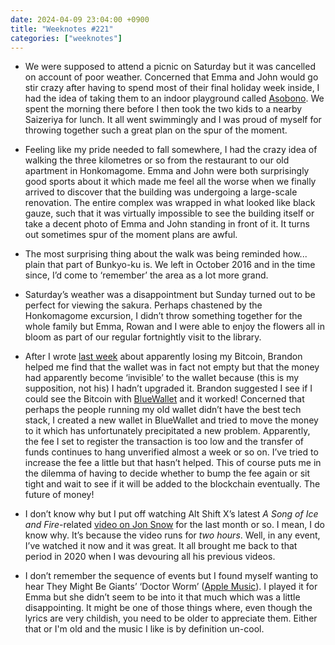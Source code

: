 ```yaml
---
date: 2024-04-09 23:04:00 +0900
title: "Weeknotes #221"
categories: ["weeknotes"]
---
```


- We were supposed to attend a picnic on Saturday but it was cancelled on account of poor weather. Concerned that Emma and John would go stir crazy after having to spend most of their final holiday week inside, I had the idea of taking them to an indoor playground called [Asobono](https://www.tokyo-dome.co.jp/en/tourists/asobono/). We spent the morning there before I then took the two kids to a nearby Saizeriya for lunch. It all went swimmingly and I was proud of myself for throwing together such a great plan on the spur of the moment.

- Feeling like my pride needed to fall somewhere, I had the crazy idea of walking the three kilometres or so from the restaurant to our old apartment in Honkomagome. Emma and John were both surprisingly good sports about it which made me feel all the worse when we finally arrived to discover that the building was undergoing a large-scale renovation. The entire complex was wrapped in what looked like black gauze, such that it was virtually impossible to see the building itself or take a decent photo of Emma and John standing in front of it. It turns out sometimes spur of the moment plans are awful.

- The most surprising thing about the walk was being reminded how... plain that part of Bunkyo-ku is. We left in October 2016 and in the time since, I’d come to ‘remember’ the area as a lot more grand.

- Saturday’s weather was a disappointment but Sunday turned out to be perfect for viewing the sakura. Perhaps chastened by the Honkomagome excursion, I didn’t throw something together for the whole family but Emma, Rowan and I were able to enjoy the flowers all in bloom as part of our regular fortnightly visit to the library.

- After I wrote [last week](https://updates.inqk.net/post/1712062620.html) about apparently losing my Bitcoin, Brandon helped me find that the wallet was in fact not empty but that the money had apparently become ‘invisible’ to the wallet because (this is my supposition, not his) I hadn’t upgraded it. Brandon suggested I see if I could see the Bitcoin with [BlueWallet](https://bluewallet.io) and it worked! Concerned that perhaps the people running my old wallet didn’t have the best tech stack, I created a new wallet in BlueWallet and tried to move the money to it which has unfortunately precipitated a new problem. Apparently, the fee I set to register the transaction is too low and the transfer of funds continues to hang unverified almost a week or so on. I’ve tried to increase the fee a little but that hasn’t helped. This of course puts me in the dilemma of having to decide whether to bump the fee again or sit tight and wait to see if it will be added to the blockchain eventually. The future of money!

- I don’t know why but I put off watching Alt Shift X’s latest _A Song of Ice and Fire_-related [video on Jon Snow](https://www.youtube.com/watch?v=qSy2uaJ7ecU) for the last month or so. I mean, I do know why. It’s because the video runs for _two hours_. Well, in any event, I’ve watched it now and it was great. It all brought me back to that period in 2020 when I was devouring all his previous videos.

- I don’t remember the sequence of events but I found myself wanting to hear They Might Be Giants’ ‘Doctor Worm’ ([Apple Music](https://music.apple.com/us/album/doctor-worm/674893601?i=674893641)). I played it for Emma but she didn’t seem to be into it that much which was a little disappointing. It might be one of those things where, even though the lyrics are very childish, you need to be older to appreciate them. Either that or I'm old and the music I like is by definition un-cool.
